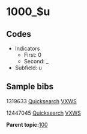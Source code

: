 # 1000\_$u

## Codes

-   Indicators
    -   First: 0
    -   Second: \_
-   Subfield: u

## Sample bibs

1319633 [Quicksearch](https://search.library.yale.edu/catalog/1319633) [VXWS](http://prodorbis.library.yale.edu:7014/vxws/GetHoldingsService?bibId=1319633)

12447045 [Quicksearch](https://search.library.yale.edu/catalog/12447045) [VXWS](http://prodorbis.library.yale.edu:7014/vxws/GetHoldingsService?bibId=12447045)

**Parent topic:**[100](../../tags/100/100.md)

